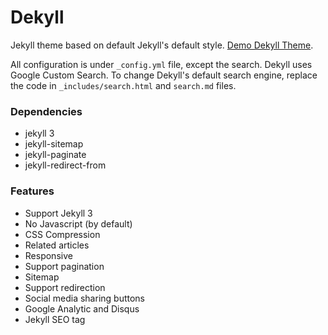 # Dekyll

Jekyll theme based on default Jekyll's default style. [Demo Dekyll Theme](http://www.kaklabs.com).

All configuration is under `_config.yml` file, except the search. Dekyll uses Google Custom Search. To change Dekyll's default search engine, replace the code in `_includes/search.html` and `search.md` files.

### Dependencies
* jekyll 3
* jekyll-sitemap
* jekyll-paginate
* jekyll-redirect-from

### Features
* Support Jekyll 3
* No Javascript (by default)
* CSS Compression
* Related articles
* Responsive
* Support pagination
* Sitemap
* Support redirection
* Social media sharing buttons
* Google Analytic and Disqus
* Jekyll SEO tag
